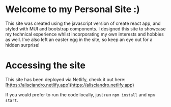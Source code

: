 # Welcome to my Personal Site :)

This site was created using the javascript version of create react app, and styled with MUI and bootstrap components. I designed this site to showcase my technical experience whilst incorporating my own interests and hobbies as well. I've also left an easter egg in the site, so keep an eye out for a hidden surprise!

# Accessing the site

This site has been deployed via Netlify, check it out here: [https://alisciandro.netlify.app](https://alisciandro.netlify.app)

If you would prefer to run the code locally, just run `npm install` and `npm start`.
